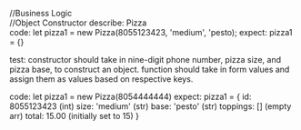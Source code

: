 //Business Logic  
  //Object Constructor 
  describe: Pizza  
  code: let pizza1 = new Pizza(8055123423, 'medium', 'pesto); 
  expect: pizza1 = {} 

  test: constructor should take in nine-digit phone number, pizza size, and pizza base, to construct an object. 
  function should take in form values and assign them as values based on respective keys. 

  code: let pizza1 = new Pizza(8054444444) 
  expect: 
  pizza1 = { 
    id: 8055123423 (int)
    size: 'medium' (str)
    base: 'pesto' (str)
    toppings: [] (empty arr)
    total: 15.00 (initially set to 15)
  }
